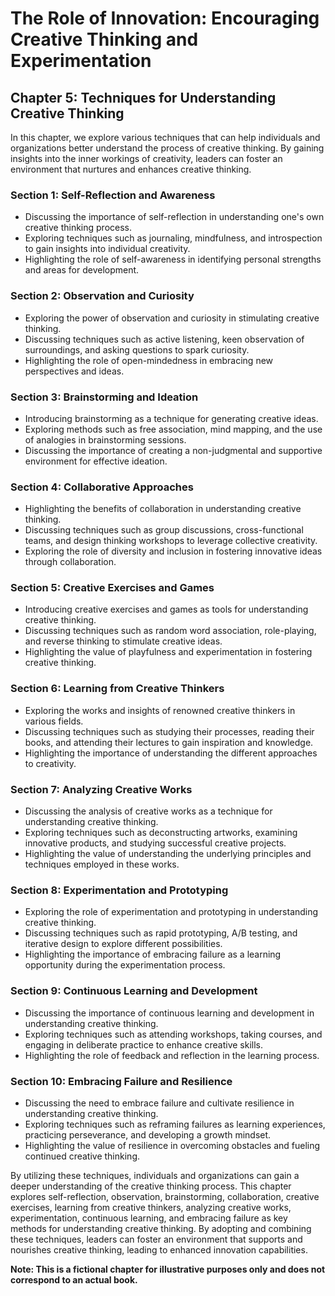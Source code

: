 The Role of Innovation: Encouraging Creative Thinking and Experimentation
=========================================================================

Chapter 5: Techniques for Understanding Creative Thinking
---------------------------------------------------------

In this chapter, we explore various techniques that can help individuals and organizations better understand the process of creative thinking. By gaining insights into the inner workings of creativity, leaders can foster an environment that nurtures and enhances creative thinking.

### Section 1: Self-Reflection and Awareness

* Discussing the importance of self-reflection in understanding one's own creative thinking process.
* Exploring techniques such as journaling, mindfulness, and introspection to gain insights into individual creativity.
* Highlighting the role of self-awareness in identifying personal strengths and areas for development.

### Section 2: Observation and Curiosity

* Exploring the power of observation and curiosity in stimulating creative thinking.
* Discussing techniques such as active listening, keen observation of surroundings, and asking questions to spark curiosity.
* Highlighting the role of open-mindedness in embracing new perspectives and ideas.

### Section 3: Brainstorming and Ideation

* Introducing brainstorming as a technique for generating creative ideas.
* Exploring methods such as free association, mind mapping, and the use of analogies in brainstorming sessions.
* Discussing the importance of creating a non-judgmental and supportive environment for effective ideation.

### Section 4: Collaborative Approaches

* Highlighting the benefits of collaboration in understanding creative thinking.
* Discussing techniques such as group discussions, cross-functional teams, and design thinking workshops to leverage collective creativity.
* Exploring the role of diversity and inclusion in fostering innovative ideas through collaboration.

### Section 5: Creative Exercises and Games

* Introducing creative exercises and games as tools for understanding creative thinking.
* Discussing techniques such as random word association, role-playing, and reverse thinking to stimulate creative ideas.
* Highlighting the value of playfulness and experimentation in fostering creative thinking.

### Section 6: Learning from Creative Thinkers

* Exploring the works and insights of renowned creative thinkers in various fields.
* Discussing techniques such as studying their processes, reading their books, and attending their lectures to gain inspiration and knowledge.
* Highlighting the importance of understanding the different approaches to creativity.

### Section 7: Analyzing Creative Works

* Discussing the analysis of creative works as a technique for understanding creative thinking.
* Exploring techniques such as deconstructing artworks, examining innovative products, and studying successful creative projects.
* Highlighting the value of understanding the underlying principles and techniques employed in these works.

### Section 8: Experimentation and Prototyping

* Exploring the role of experimentation and prototyping in understanding creative thinking.
* Discussing techniques such as rapid prototyping, A/B testing, and iterative design to explore different possibilities.
* Highlighting the importance of embracing failure as a learning opportunity during the experimentation process.

### Section 9: Continuous Learning and Development

* Discussing the importance of continuous learning and development in understanding creative thinking.
* Exploring techniques such as attending workshops, taking courses, and engaging in deliberate practice to enhance creative skills.
* Highlighting the role of feedback and reflection in the learning process.

### Section 10: Embracing Failure and Resilience

* Discussing the need to embrace failure and cultivate resilience in understanding creative thinking.
* Exploring techniques such as reframing failures as learning experiences, practicing perseverance, and developing a growth mindset.
* Highlighting the value of resilience in overcoming obstacles and fueling continued creative thinking.

By utilizing these techniques, individuals and organizations can gain a deeper understanding of the creative thinking process. This chapter explores self-reflection, observation, brainstorming, collaboration, creative exercises, learning from creative thinkers, analyzing creative works, experimentation, continuous learning, and embracing failure as key methods for understanding creative thinking. By adopting and combining these techniques, leaders can foster an environment that supports and nourishes creative thinking, leading to enhanced innovation capabilities.

**Note: This is a fictional chapter for illustrative purposes only and does not correspond to an actual book.**
